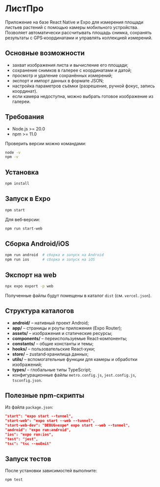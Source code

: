 # ЛистПро

Приложение на базе React Native и Expo для измерения площади листьев растений с помощью камеры мобильного устройства. Позволяет автоматически рассчитывать площадь снимка, сохранять результаты с GPS‑координатами и управлять коллекцией измерений.

## Основные возможности
- захват изображения листа и вычисление его площади;
- сохранение снимков в галерее с координатами и датой;
- просмотр и удаление сохранённых измерений;
- экспорт и импорт данных в формате JSON;
- настройка параметров съёмки (разрешение, ручной фокус, запись координат).
- если камера недоступна, можно выбрать готовое изображение из галереи.

## Требования
- Node.js >= 20.0
- npm >= 11.0

Проверить версии можно командами:
```bash
node -v
npm -v
```

## Установка
```bash
npm install
```

## Запуск в Expo
```bash
npm start
```

Для веб‑версии:
```bash
npm run start-web
```

## Сборка Android/iOS
```bash
npm run android  # сборка и запуск на Android
npm run ios      # сборка и запуск на iOS
```

## Экспорт на web
```bash
npx expo export -p web
```
Полученные файлы будут помещены в каталог `dist` (см. `vercel.json`).

## Структура каталогов
- **android/** – нативный проект Android;
- **app/** – страницы и роуты приложения (Expo Router);
- **assets/** – изображения и статические ресурсы;
- **components/** – переиспользуемые React‑компоненты;
- **constants/** – общие константы и темы;
- **hooks/** – пользовательские React‑хуки;
- **store/** – zustand‑хранилища данных;
- **utils/** – вспомогательные функции для камеры и обработки изображений;
- **types/** – глобальные типы TypeScript;
- конфигурационные файлы `metro.config.js`, `jest.config.js`, `tsconfig.json`.

## Полезные npm‑скрипты
Из файла `package.json`:
```json
"start": "expo start --tunnel",
"start-web": "expo start --web --tunnel",
"start-web-dev": "DEBUG=expo* expo start --web --tunnel",
"android": "expo run:android",
"ios": "expo run:ios",
"test": "jest",
"tsc": "tsc --noEmit"
```

## Запуск тестов
После установки зависимостей выполните:
```bash
npm test
```
